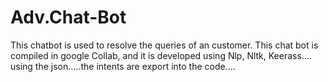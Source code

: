 # Adv.Chat-Bot
This chatbot is used to resolve the queries of an customer. This chat bot is compiled in google Collab, and it is developed using Nlp, Nltk, Keerass.... using the json.....the intents are export into the code....
